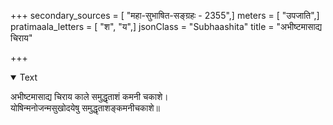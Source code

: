 +++
secondary_sources = [ "महा-सुभाषित-सङ्ग्रहः - 2355",]
meters = [ "उपजाति",]
pratimaala_letters = [ "श", "य",]
jsonClass = "Subhaashita"
title = "अभीष्टमासाद्य चिराय"

+++

<details open><summary>Text</summary>

अभीष्टमासाद्य चिराय काले समुद्धृताशं कमनी चकाशे।  
योषिन्मनोजन्मसुखोदयेषु समुद्धृताशङ्कमनीचकाशे॥
</details>
